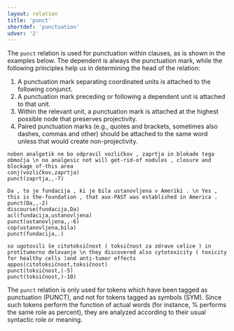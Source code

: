 ```yaml
---
layout: relation
title: 'punct'
shortdef: 'punctuation'
udver: '2'
---
```


The `punct` relation is used for punctuation within clauses, as is shown in the examples below. The dependent is always the punctuation mark, while the following principles help us in determining the head of the relation: 
1. A punctuation mark separating coordinated units is attached to the following conjunct.
2. A punctuation mark preceding or following a dependent unit is attached to that unit.
3. Within the relevant unit, a punctuation mark is attached at the highest possible node that preserves projectivity. 
4. Paired punctuation marks (e.g., quotes and brackets, sometimes also dashes, commas and other) should be attached to the same word unless that would create non-projectivity.
~~~ sdparse
noben analgetik ne bo odpravil vozličkov , zaprtja in blokade tega območja \n no analgesic not will get-rid-of nodules , closure and blockage of-this area
conj(vozličkov,zaprtja)
punct(zaprtja,,-7)
~~~
~~~ sdparse
Da , to je fundacija , ki je bila ustanovljena v Ameriki . \n Yes , this is the-foundation , that aux-PAST was established in America .
punct(Da,,-2)
discourse(fundacija,Da)
acl(fundacija,ustanovljena)
punct(ustanovljena,,-6)
cop(ustanovljena,bila)
punct(fundacija,.)
~~~
~~~ sdparse
so ugotovili še citotoksičnost ( toksičnost za zdrave celice ) in protitumorno delovanje \n they discovered also cytotoxicity ( toxicity for healthy cells )and anti-tumor effects
appos(citotoksičnost,toksičnost)
punct(toksičnost,(-5)
punct(toksičnost,)-10)
~~~

The `punct` relation is only used for tokens which have been tagged as punctuation (PUNCT), and not for tokens tagged as symbols (SYM). Since such tokens perform the function of actual words (for instance, % performs the same role as percent), they are analyzed according to their usual syntactic role or meaning.
<!-- Interlanguage links updated Út 9. května 2023, 20:04:32 CEST -->
